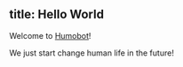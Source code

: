 title: Hello World
---
Welcome to [Humobot](http://humobot.com/)!

We just start change human life in the future! 
